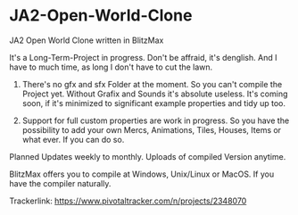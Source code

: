 # JA2-Open-World-Clone
JA2 Open World Clone written in BlitzMax

It's a Long-Term-Project in progress. Don't be affraid, it's denglish. And I have to much time, as long I don't have to cut the lawn.

1. There's no gfx and sfx Folder at the moment. So you can't compile the Project yet. Without Grafix and Sounds it's absolute useless. It's coming soon, if it's minimized to significant example properties and tidy up too.

2. Support for full custom properties are work in progress. So you have the possibility to add your own Mercs, Animations, Tiles, Houses, Items or what ever. If you can do so.

Planned Updates weekly to monthly. Uploads of compiled Version anytime.

BlitzMax offers you to compile at Windows, Unix/Linux or MacOS. If you have the compiler naturally.

Trackerlink:
https://www.pivotaltracker.com/n/projects/2348070
